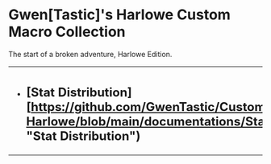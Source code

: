 # Gwen[Tastic]'s Harlowe Custom Macro Collection
The start of a broken adventure, Harlowe Edition.
<table><tr><td>

* ## [Stat Distribution][https://github.com/GwenTastic/Custom-Macros-for-Harlowe/blob/main/documentations/Stat_Distribution.md "Stat Distribution")

</td><td>

![](https://i.imgur.com/GbbtWtT.gif)


</td></tr></table>